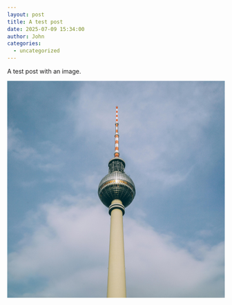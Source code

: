 ```yaml
---
layout: post
title: A test post
date: 2025-07-09 15:34:00
author: John
categories:
  - uncategorized
---
```

A test post with an image. 

![](/assets/images/berlin.jpg)
